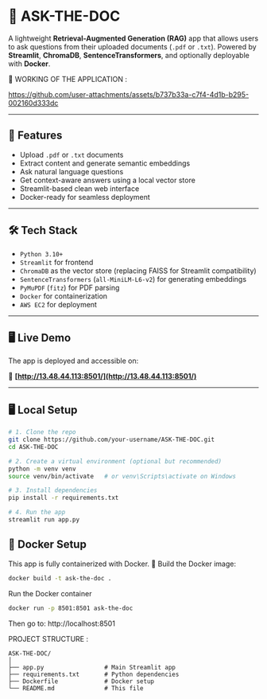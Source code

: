 # 📄 ASK-THE-DOC

A lightweight **Retrieval-Augmented Generation (RAG)** app that allows users to ask questions from their uploaded documents (`.pdf` or `.txt`). Powered by **Streamlit**, **ChromaDB**, **SentenceTransformers**, and optionally deployable with **Docker**.




🚀 WORKING OF THE APPLICATION :

https://github.com/user-attachments/assets/b737b33a-c7f4-4d1b-b295-002160d333dc




---

## 🚀 Features

- Upload `.pdf` or `.txt` documents
- Extract content and generate semantic embeddings
- Ask natural language questions
- Get context-aware answers using a local vector store
- Streamlit-based clean web interface
- Docker-ready for seamless deployment

---

## 🛠️ Tech Stack

- `Python 3.10+`
- `Streamlit` for frontend
- `ChromaDB` as the vector store (replacing FAISS for Streamlit compatibility)
- `SentenceTransformers` (`all-MiniLM-L6-v2`) for generating embeddings
- `PyMuPDF` (`fitz`) for PDF parsing
- `Docker` for containerization
- `AWS EC2` for deployment

---

## 🖥️ Live Demo

The app is deployed and accessible on:

🔗 **[http://13.48.44.113:8501/](http://13.48.44.113:8501/)**

---

## 🖥️ Local Setup

```bash
# 1. Clone the repo
git clone https://github.com/your-username/ASK-THE-DOC.git
cd ASK-THE-DOC

# 2. Create a virtual environment (optional but recommended)
python -m venv venv
source venv/bin/activate   # or venv\Scripts\activate on Windows

# 3. Install dependencies
pip install -r requirements.txt

# 4. Run the app
streamlit run app.py
```


## 🐳 Docker Setup
This app is fully containerized with Docker.
🔧 Build the Docker image:
```bash
docker build -t ask-the-doc .
```
Run the Docker container 
```bash
docker run -p 8501:8501 ask-the-doc
```
Then go to: http://localhost:8501

PROJECT STRUCTURE :
```
ASK-THE-DOC/
│
├── app.py                 # Main Streamlit app
├── requirements.txt       # Python dependencies
├── Dockerfile             # Docker setup
└── README.md              # This file

```











